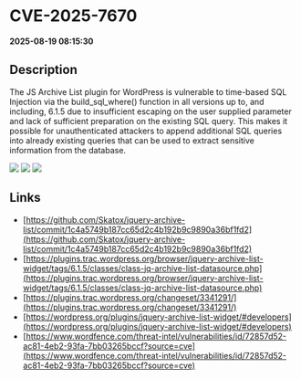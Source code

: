 # CVE-2025-7670

**2025-08-19 08:15:30**

## Description
The JS Archive List plugin for WordPress is vulnerable to time-based SQL Injection via the build_sql_where() function in all versions up to, and including, 6.1.5 due to insufficient escaping on the user supplied parameter and lack of sufficient preparation on the existing SQL query.  This makes it possible for unauthenticated attackers to append additional SQL queries into already existing queries that can be used to extract sensitive information from the database.

![](https://img.shields.io/static/v1?label=Score&message=7.5&color=red)
![](https://img.shields.io/static/v1?label=Severity&message=HIGH&color=red)
![](https://img.shields.io/static/v1?label=CWE&message=SQL&color=green)

## Links
- [https://github.com/Skatox/jquery-archive-list/commit/1c4a5749b187cc65d2c4b192b9c9890a36bf1fd2](https://github.com/Skatox/jquery-archive-list/commit/1c4a5749b187cc65d2c4b192b9c9890a36bf1fd2)
- [https://plugins.trac.wordpress.org/browser/jquery-archive-list-widget/tags/6.1.5/classes/class-jq-archive-list-datasource.php](https://plugins.trac.wordpress.org/browser/jquery-archive-list-widget/tags/6.1.5/classes/class-jq-archive-list-datasource.php)
- [https://plugins.trac.wordpress.org/changeset/3341291/](https://plugins.trac.wordpress.org/changeset/3341291/)
- [https://wordpress.org/plugins/jquery-archive-list-widget/#developers](https://wordpress.org/plugins/jquery-archive-list-widget/#developers)
- [https://www.wordfence.com/threat-intel/vulnerabilities/id/72857d52-ac81-4eb2-93fa-7bb03265bccf?source=cve](https://www.wordfence.com/threat-intel/vulnerabilities/id/72857d52-ac81-4eb2-93fa-7bb03265bccf?source=cve)
